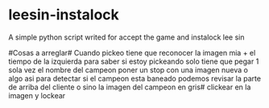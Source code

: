 # leesin-instalock
A simple python script writed for accept the game and instalock lee sin


#Cosas a arreglar#
Cuando pickeo tiene que reconocer la imagen mia + el tiempo de la izquierda para saber si estoy pickeando
solo tiene que pegar 1 sola vez el nombre del campeon poner un stop con una imagen nueva o algo asi
para detectar si el campeon esta baneado podemos revisar la parte de arriba del cliente o sino la imagen del campeon en gris#
clickear en la imagen y lockear
